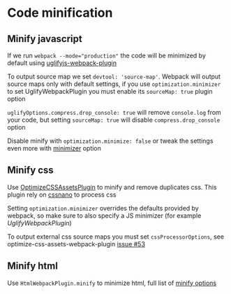 # Code minification

## Minify javascript

If we run `webpack --mode="production"` the code will be minimized by default using [uglifyjs-webpack-plugin](https://github.com/webpack-contrib/uglifyjs-webpack-plugin)

To output source map we set `devtool: 'source-map'`. Webpack will output source maps only with default settings, if you use `optimization.minimizer` to set UglifyWebpackPlugin you must enable its `sourceMap: true` plugin option

`uglifyOptions.compress.drop_console: true` will remove `console.log` from your code, but setting `sourceMap: true` will disable `compress.drop_console` option

Disable minify with `optimization.minimize: false` or tweak the settings even more with [minimizer](https://webpack.js.org/configuration/optimization/#optimization-minimizer) option

## Minify css

Use [OptimizeCSSAssetsPlugin](https://github.com/NMFR/optimize-css-assets-webpack-plugin) to minify and remove duplicates css. This plugin rely on [cssnano](https://github.com/ben-eb/cssnano) to process css

Setting `optimization.minimizer` overrides the defaults provided by webpack, so make sure to also specify a JS minimizer (for example *UglifyWebpackPlugin*)

To output external css source maps you must set `cssProcessorOptions`, see optimize-css-assets-webpack-plugin [issue #53](https://github.com/NMFR/optimize-css-assets-webpack-plugin/issues/53)

## Minify html

Use `HtmlWebpackPlugin.minify` to minimize html, full list of [minify options](https://github.com/kangax/html-minifier#options-quick-reference)
